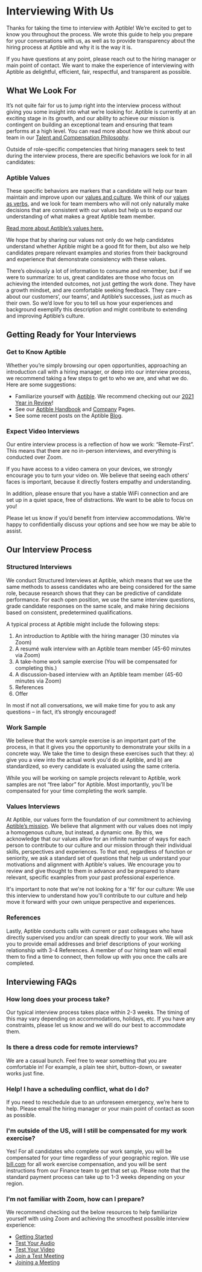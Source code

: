 # Interviewing With Us
Thanks for taking the time to interview with Aptible! We’re excited to get to know you throughout the process. We wrote this guide to help you prepare for your conversations with us, as well as to provide transparency about the hiring process at Aptible and why it is the way it is.

If you have questions at any point, please reach out to the hiring manager or main point of contact. We want to make the experience of interviewing with Aptible as delightful, efficient, fair, respectful, and transparent as possible.
## What We Look For
It’s not quite fair for us to jump right into the interview process without giving you some insight into what we’re looking for. Aptible is currently at an exciting stage in its growth, and our ability to achieve our mission is contingent on building an exceptional team and ensuring that team performs at a high level. You can read more about how we think about our team in our [Talent and Compensation Philosophy](about-aptible/talent.md).

Outside of role-specific competencies that hiring managers seek to test during the interview process, there are specific behaviors we look for in all candidates:

### Aptible Values
These specific behaviors are markers that a candidate will help our team maintain and improve upon our [values and culture](about-aptible/values.md). We think of our [values as verbs](https://twitter.com/simonsinek/status/1398040588025466881?lang=en), and we look for team members who will not only naturally make decisions that are consistent with our values but help us to expand our understanding of what makes a great Aptible team member.

[Read more about Aptible’s values here.](about-aptible/values.md)

We hope that by sharing our values not only do we help candidates understand whether Aptible might be a good fit for them, but also we help candidates prepare relevant examples and stories from their background and experience that demonstrate consistency with these values.

There’s obviously a lot of information to consume and remember, but if we were to summarize: to us, great candidates are those who focus on achieving the intended outcomes, not just getting the work done. They have a growth mindset, and are comfortable seeking feedback. They care – about our customers’, our teams’, and Aptible’s successes, just as much as their own. So we’d love for you to tell us how your experiences and background exemplify this description and might contribute to extending and improving Aptible’s culture.
## Getting Ready for Your Interviews
### Get to Know Aptible
Whether you’re simply browsing our open opportunities, approaching an introduction call with a hiring manager, or deep into our interview process, we recommend taking a few steps to get to who we are, and what we do. Here are some suggestions:
- Familiarize yourself with [Aptible](https://www.aptible.com/). We recommend checking out our [2021 Year in Review](https://www.aptible.com/p/2021-year-in-review/)!
- See our [Aptible Handbook](https://www.aptible.com/handbook/) and [Company](https://www.aptible.com/company/) Pages.
- See some recent posts on the Aptible [Blog](https://www.aptible.com/blog/).
### Expect Video Interviews
Our entire interview process is a reflection of how we work: “Remote-First”. This means that there are no in-person interviews, and everything is conducted over Zoom.

If you have access to a video camera on your devices, we strongly encourage you to turn your video on. We believe that seeing each others’ faces is important, because it directly fosters empathy and understanding.

In addition, please ensure that you have a stable WiFi connection and are set up in a quiet space, free of distractions. We want to be able to focus on you!

Please let us know if you’d benefit from interview accommodations. We’re happy to confidentially discuss your options and see how we may be able to assist.
## Our Interview Process
### Structured Interviews
We conduct Structured Interviews at Aptible, which means that we use the same methods to assess candidates who are being considered for the same role, because research shows that they can be predictive of candidate performance. For each open position, we use the same interview questions, grade candidate responses on the same scale, and make hiring decisions based on consistent, predetermined qualifications.

A typical process at Aptible might include the following steps:

1. An introduction to Aptible with the hiring manager (30 minutes via Zoom)
2. A resumé walk interview with an Aptible team member (45-60 minutes via Zoom)
3. A take-home work sample exercise (You will be compensated for completing this.)
4. A discussion-based interview with an Aptible team member (45-60 minutes via Zoom)
5. References
6. Offer

In most if not all conversations, we will make time for you to ask any questions – in fact, it’s strongly encouraged!
### Work Sample
We believe that the work sample exercise is an important part of the process, in that it gives you the opportunity to demonstrate your skills in a concrete way. We take the time to design these exercises such that they: a) give you a view into the actual work you'd do at Aptible, and b) are standardized, so every candidate is evaluated using the same criteria.

While you will be working on sample projects relevant to Aptible, work samples are not “free labor” for Aptible. Most importantly, you’ll be compensated for your time completing the work sample.
### Values Interviews
At Aptible, our values form the foundation of our commitment to achieving [Aptible’s mission](mission-strategy.md). We believe that alignment with our values does not imply a homogenous culture, but instead, a dynamic one. By this, we acknowledge that our values allow for an infinite number of ways for each person to contribute to our culture and our mission through their individual skills, perspectives and experiences. To that end, regardless of function or seniority, we ask a standard set of questions that help us understand your motivations and alignment with Aptible's values. We encourage you to review and give thought to them in advance and be prepared to share relevant, specific examples from your past professional experience.

It's important to note that we're not looking for a 'fit' for our culture: We use this interview to understand how you'll contribute to our culture and help move it forward with your own unique perspective and experiences.
### References
Lastly, Aptible conducts calls with current or past colleagues who have directly supervised you and/or can speak directly to your work. We will ask you to provide email addresses and brief descriptions of your working relationship with 3-4 References. A member of our hiring team will email them to find a time to connect, then follow up with you once the calls are completed.
## Interviewing FAQs
### How long does your process take?
Our typical interview process takes place within 2-3 weeks. The timing of this may vary depending on accommodations, holidays, etc. If you have any constraints, please let us know and we will do our best to accommodate them.
### Is there a dress code for remote interviews?
We are a casual bunch. Feel free to wear something that you are comfortable in! For example, a plain tee shirt, button-down, or sweater works just fine.
### Help! I have a scheduling conflict, what do I do?
If you need to reschedule due to an unforeseen emergency, we’re here to help. Please email the hiring manager or your main point of contact as soon as possible.
### I'm outside of the US, will I still be compensated for my work exercise?
Yes! For all candidates who complete our work sample, you will be compensated for your time regardless of your geographic region. We use [bill.com](https://www.bill.com/) for all work exercise compensation, and you will be sent instructions from our Finance team to get that set up. Please note that the standard payment process can take up to 1-3 weeks depending on your region.
### I’m not familiar with Zoom, how can I prepare?
We recommend checking out the below resources to help familiarize yourself with using Zoom and achieving the smoothest possible interview experience:
- [Getting Started](https://support.zoom.us/hc/en-us/categories/200101697)
- [Test Your Audio](https://support.zoom.us/hc/en-us/articles/201362283-Testing-computer-or-device-audio)
- [Test Your Video](https://support.zoom.us/hc/en-us/articles/201362313-How-Do-I-Test-My-Video-)
- [Join a Test Meeting](https://zoom.us/test)
- [Joining a Meeting](https://support.zoom.us/hc/en-us/articles/201362193-Joining-a-Meeting)
